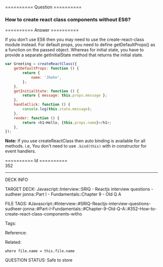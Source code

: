 ========== Question ==========  

### How to create react class components without ES6?  

========== Answer ==========  

If you don’t use ES6 then you may need to use the create-react-class module instead. For default props, you need to define getDefaultProps() as a function on the passed object. Whereas for initial state, you have to provide a separate getInitialState method that returns the initial state.

```javascript
var Greeting = createReactClass({
    getDefaultProps: function () {
        return {
            name: 'Jhohn',
        };
    },
    getInitialState: function () {
        return { message: this.props.message };
    },
    handleClick: function () {
        console.log(this.state.message);
    },
    render: function () {
        return <h1>Hello, {this.props.name}</h1>;
    },
});
```

**Note:** If you use createReactClass then auto binding is available for all methods. i.e, You don't need to use `.bind(this)` with in constructor for event handlers.

========== Id ==========  
352

---

DECK INFO

TARGET DECK: Javascript::Interview::SRIQ - Reactjs interview questions - sudheer jonna::Part I - Fundamentals::Chapter 9 - Old Q A

FILE TAGS: #Javascript::#Interview::#SRIQ-Reactjs-interview-questions-sudheer-jonna::#Part-I-Fundamentals::#Chapter-9-Old-Q-A::#352-How-to-create-react-class-components-witho

Tags:

Reference:

Related:

```dataview
where file.name = this.file.name
```

QUESTION STATUS: Safe to store

